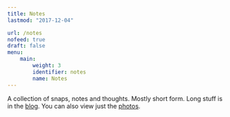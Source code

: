 ```yaml
---
title: Notes
lastmod: "2017-12-04"

url: /notes
nofeed: true
draft: false
menu:
    main:
        weight: 3
        identifier: notes
        name: Notes
---
```


A collection of snaps, notes and thoughts. Mostly short form. Long stuff is in the [blog](/posts). You can also view just the [photos](/notes/snapshots). 

